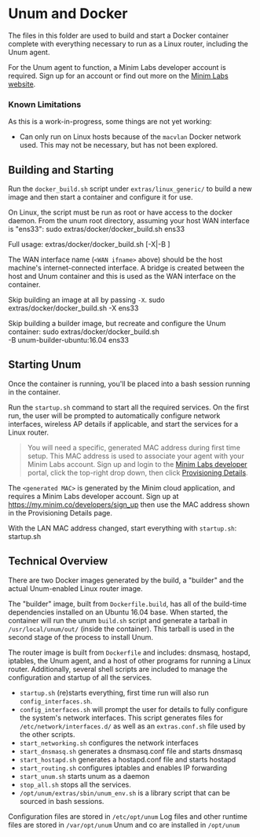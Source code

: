 # Unum and Docker

The files in this folder are used to build and start a Docker container
complete with everything necessary to run as a Linux router, including the
Unum agent.

For the Unum agent to function, a Minim Labs developer account is required.
Sign up for an account or find out more on the [Minim Labs website][1].


### Known Limitations

As this is a work-in-progress, some things are not yet working:

 - Can only run on Linux hosts because of the `macvlan` Docker network used.
   This may not be necessary, but has not been explored.


## Building and Starting

Run the `docker_build.sh` script under `extras/linux_generic/` to build a
new image and then start a container and configure it for use.

On Linux, the script must be run as root or have access to the docker daemon.
From the unum root directory, assuming your host WAN interface is "ens33":
    sudo extras/docker/docker_build.sh ens33

Full usage: 
    extras/docker/docker_build.sh [-X|-B <builder>] <WAN ifname>

The WAN interface name (`<WAN ifname>` above) should be the host machine's
internet-connected interface. A bridge is created between the host and Unum
container and this is used as the WAN interface on the container.

Skip building an image at all by passing `-X`.
    sudo extras/docker/docker_build.sh -X ens33

Skip building a builder image, but recreate and configure the Unum container:
    sudo extras/docker/docker_build.sh \
        -B unum-builder-ubuntu:16.04 ens33


## Starting Unum

Once the container is running, you'll be placed into a bash session running in
the container. 

Run the `startup.sh` command to start all the required services. On the first
run, the user will be prompted to automatically configure network interfaces, 
wireless AP details if applicable, and start the services for a Linux router.

> You will need a specific, generated MAC address during first time setup. This
  MAC address is used to associate your agent with your Minim Labs account.
  Sign up and login to the [Minim Labs developer][1] portal, click the top-right 
  drop down, then click [Provisioning Details][2].

The `<generated MAC>` is generated by the Minim cloud application, and requires
a Minim Labs developer account.
Sign up at https://my.minim.co/developers/sign_up then use the MAC address
shown in the Provisioning Details page.

With the LAN MAC address changed, start everything with `startup.sh`:
    startup.sh


## Technical Overview

There are two Docker images generated by the build, a "builder" and the actual
Unum-enabled Linux router image.

The "builder" image, built from `Dockerfile.build`, has all of the build-time
dependencies installed on an Ubuntu 16.04 base. When started, the container
will run the unum `build.sh` script and generate a tarball in
`/usr/local/unum/out/` (inside the container). This tarball is used in the
second stage of the process to install Unum.

The router image is built from `Dockerfile` and includes: dnsmasq, hostapd,
iptables, the Unum agent, and a host of other programs for running a Linux
router. Additionally, several shell scripts are included to manage the
configuration and startup of all the services.

 - `startup.sh` (re)starts everything, first time run will also run 
   `config_interfaces.sh`.
 - `config_interfaces.sh` will prompt the user for details to fully configure
   the system's network interfaces. This script generates files for
   `/etc/network/interfaces.d/` as well as an `extras.conf.sh` file used
   by the other scripts.
 - `start_networking.sh` configures the network interfaces
 - `start_dnsmasq.sh` generates a dnsmasq.conf file and starts dnsmasq
 - `start_hostapd.sh` generates a hostapd.conf file and starts hostapd
 - `start_routing.sh` configures iptables and enables IP forwarding
 - `start_unum.sh` starts unum as a daemon
 - `stop_all.sh` stops all the services.
 - `/opt/unum/extras/sbin/unum_env.sh` is a library script that can be sourced
   in bash sessions.

Configuration files are stored in `/etc/opt/unum`
Log files and other runtime files are stored in `/var/opt/unum`
Unum and co are installed in `/opt/unum`

[1]: https://my.minim.co/developers/sign_up
[2]: https://my.minim.co/developers